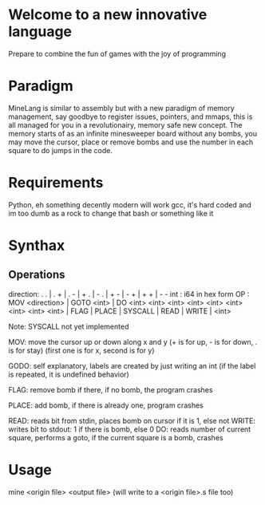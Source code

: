 # Welcome to a new innovative language
Prepare to combine the fun of games with the joy of programming

# Paradigm

MineLang is similar to assembly but with a new paradigm of memory management, say goodbye to register issues, pointers, and mmaps, this is all managed for you in a revolutionairy, memory safe new concept.
The memory starts of as an infinite minesweeper board without any bombs, you may move the cursor, place or remove bombs and use the number in each square to do jumps in the code.

# Requirements
Python, eh something decently modern will work
gcc, it's hard coded and im too dumb as a rock to change that
bash or something like it

# Synthax

## Operations
direction: . . | . + | . - | + . | - . | + - | - + | + + | - -
int : i64 in hex form
OP : MOV \<direction\> | GOTO \<int\> | DO \<int\> \<int\> \<int\> \<int\> \<int\> \<int\> \<int\> \<int\> \<int\> | FLAG | PLACE | SYSCALL | READ | WRITE | \<int\>

Note: SYSCALL not yet implemented

MOV: move the cursor up or down along x and y (+ is for up, - is for down, . is for stay) (first one is for x, second is for y)

GODO:
    self explanatory, labels are created by just writing an int (if the label is repeated, it is undefined behavior)

FLAG:
    remove bomb if there, if no bomb, the program crashes

PLACE:
    add bomb, if there is already one, program crashes

READ:
    reads bit from stdin, places bomb on cursor if it is 1, else not
WRITE:
    writes bit to stdout: 1 if there is bomb, else 0
DO:
    reads number of current square, performs a goto, if the current square is a bomb, crashes

# Usage

mine \<origin file\> \<output file\>
(will write to a \<origin file\>.s file too)
